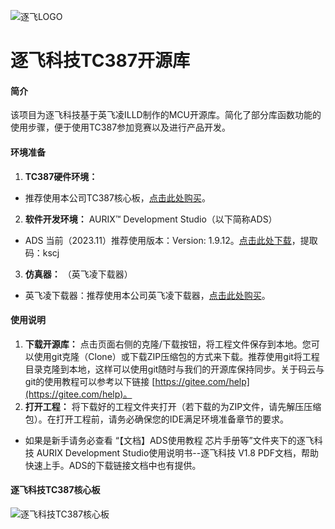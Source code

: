 ![逐飞LOGO](https://images.gitee.com/uploads/images/2019/0924/114256_eaf16bad_1699060.png "逐飞科技logo 中.png")
# 逐飞科技TC387开源库
#### 简介
该项目为逐飞科技基于英飞凌ILLD制作的MCU开源库。简化了部分库函数功能的使用步骤，便于使用TC387参加竞赛以及进行产品开发。

#### 环境准备
1.  **TC387硬件环境：** 
- 推荐使用本公司TC387核心板，[点击此处购买](https://item.taobao.com/item.htm?spm=a1z10.3-c-s.w4002-22508770840.9.905c49ccZJkVWw&id=667117823706)。
2.  **软件开发环境：** 
AURIX™ Development Studio（以下简称ADS）
- ADS 当前（2023.11）推荐使用版本：Version: 1.9.12。[点击此处下载](https://pan.baidu.com/s/1s340z2pADOTttxliqaqwgA)，提取码：kscj 
3.  **仿真器：** 
（英飞凌下载器）
- 英飞凌下载器：推荐使用本公司英飞凌下载器，[点击此处购买](https://item.taobao.com/item.htm?spm=a1z10.3-c-s.w4002-22508770840.9.7e9549cc30NEDh&id=614642766276)。

#### 使用说明

1.  **下载开源库：** 点击页面右侧的克隆/下载按钮，将工程文件保存到本地。您可以使用git克隆（Clone）或下载ZIP压缩包的方式来下载。推荐使用git将工程目录克隆到本地，这样可以使用git随时与我们的开源库保持同步。关于码云与git的使用教程可以参考以下链接 [https://gitee.com/help](https://gitee.com/help)。
2.  **打开工程：** 将下载好的工程文件夹打开（若下载的为ZIP文件，请先解压压缩包）。在打开工程前，请务必确保您的IDE满足环境准备章节的要求。
- 如果是新手请务必查看 “【文档】ADS使用教程 芯片手册等”文件夹下的逐飞科技 AURIX Development Studio使用说明书--逐飞科技 V1.8 PDF文档，帮助快速上手。ADS的下载链接文档中也有提供。

#### 逐飞科技TC387核心板
![逐飞科技TC387核心板](https://images.gitee.com/uploads/images/2021/0112/100630_a0b9f854_848799.jpeg "逐飞科技TC387核心板.jpg")


